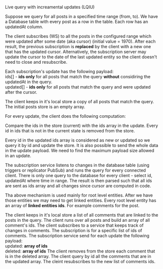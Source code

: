Live query with increamental updates (LQIU)

Suppose we query for all posts in a specified time range (from, to).
We have a Database table with every post as a row in the table.
Each row has an updatedAt column.

The client subscribes (WS) to all the posts in the configured range which were updated after some date (aka cursor) (initial value = 1970).
After each result, the previous subscription is **replaced** by the client with a new one that has the updated cursor. Alternatively, the subscription server may update the cursor to the date of the last updated entity so the client doesn't need to close and resubscribe.

Each subscription's update has the following payload:<br>
ids[] - **ids only** for all posts that match the query **without** considiring the updatedAt in the query.<br>
updated[] - **ids only** for all posts that match the query and were updated after the cursor.

The client keeps in it's local store a copy of all posts that match the query. The initial posts store is an empty array.

For every update, the client does the following computation:

Compare the ids in the store (current) with the ids array in the update. Every id in ids that is not in the current state is removed from the store.

Every id in the updated ids array is considered as new or updated so we query it by id and update the store. It is also possible to send the whole data in the update payload. We need to find the maximum payload size allowed in an update. 

The subscription service listens to changes in the database table (using triggers or replicator PubSub) and runs the query for every connected client. There is only one query to the database for every client - select id, updatedAt where time in range.
The result is then parsed such that all ids are sent as ids array and all changes since cursor are computed in code.

Tha above mechanism is used mainly for root level entities. After we have those entities we may need to get linked entities. Every root level entity has an array of **linked entities ids**. For example comments for the post. 

The client keeps in it's local store a list of all comments that are linked to the posts in the query. The client runs over all posts and build an array of all comment's ids. The client subscribes to a service that keeps track of changes in comments. The subscription is for a specific list of ids of comments. The subscription service send for each update the following payload:<br>
updated: **array of ids** <br>
deleted: **array of ids**
The client removes from the store each comment that is in the deleted array. The client query by id all the comments that are in the updated array. The cleint resubscribes to the new list of comments ids.



